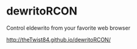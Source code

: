 # dewritoRCON
Control eldewrito from your favorite web browser

http://theTwist84.github.io/dewritoRCON/
